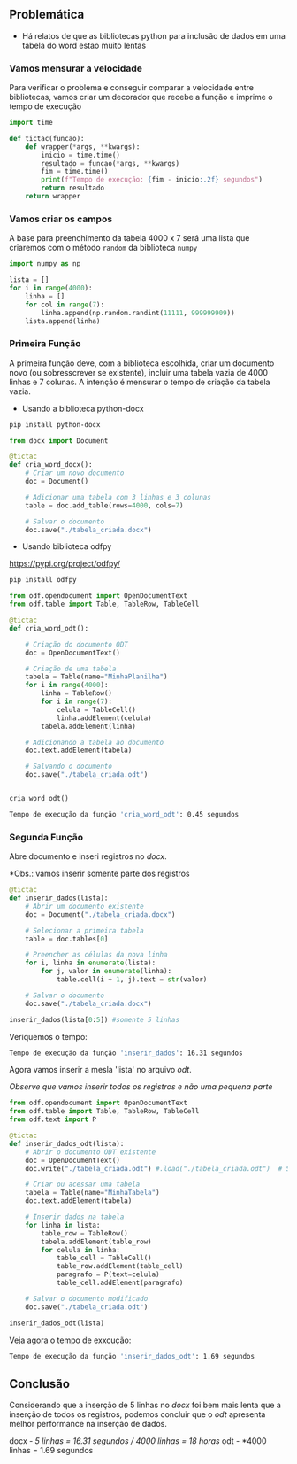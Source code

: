 ## Problemática
* Há relatos de que as bibliotecas python para inclusão de dados em uma tabela do word estao muito lentas
### Vamos mensurar a velocidade
Para verificar o problema e conseguir comparar a velocidade entre bibliotecas, vamos criar um decorador que recebe a função e imprime o tempo de execução
```python
import time

def tictac(funcao):
    def wrapper(*args, **kwargs):
        inicio = time.time()
        resultado = funcao(*args, **kwargs)
        fim = time.time()
        print(f"Tempo de execução: {fim - inicio:.2f} segundos")
        return resultado
    return wrapper
```
### Vamos criar os campos
A base para preenchimento da tabela 4000 x 7 será uma lista que criaremos com o método `random` da biblioteca `numpy`

```python
import numpy as np

lista = []
for i in range(4000):
    linha = []
    for col in range(7):
        linha.append(np.random.randint(11111, 999999909))
    lista.append(linha)
```


### Primeira Função

A primeira função deve, com a biblioteca escolhida, criar um documento novo (ou sobresscrever se existente), incluir uma tabela vazia de 4000 linhas e 7 colunas. A intenção é mensurar o tempo de criação da tabela vazia.

* Usando a biblioteca python-docx
```bash
pip install python-docx
```
```python
from docx import Document

@tictac
def cria_word_docx():
    # Criar um novo documento
    doc = Document()

    # Adicionar uma tabela com 3 linhas e 3 colunas
    table = doc.add_table(rows=4000, cols=7)

    # Salvar o documento
    doc.save("./tabela_criada.docx")
```
* Usando biblioteca odfpy

https://pypi.org/project/odfpy/

```bash
pip install odfpy
```


```python
from odf.opendocument import OpenDocumentText
from odf.table import Table, TableRow, TableCell

@tictac
def cria_word_odt():

    # Criação do documento ODT
    doc = OpenDocumentText()

    # Criação de uma tabela
    tabela = Table(name="MinhaPlanilha")
    for i in range(4000):
        linha = TableRow()
        for i in range(7):
            celula = TableCell()
            linha.addElement(celula)
        tabela.addElement(linha)

    # Adicionando a tabela ao documento
    doc.text.addElement(tabela)

    # Salvando o documento
    doc.save("./tabela_criada.odt")


cria_word_odt()
```
```bash
Tempo de execução da função 'cria_word_odt': 0.45 segundos
```

### Segunda Função

Abre documento e inseri registros no *docx*.

*Obs.: vamos inserir somente parte dos registros

```python
@tictac
def inserir_dados(lista):
    # Abrir um documento existente
    doc = Document("./tabela_criada.docx")

    # Selecionar a primeira tabela
    table = doc.tables[0]

    # Preencher as células da nova linha
    for i, linha in enumerate(lista):
        for j, valor in enumerate(linha):
            table.cell(i + 1, j).text = str(valor)

    # Salvar o documento
    doc.save("./tabela_criada.docx")

inserir_dados(lista[0:5]) #somente 5 linhas
```
Veriquemos o tempo:

```bash
Tempo de execução da função 'inserir_dados': 16.31 segundos
```

Agora vamos inserir a mesla 'lista' no arquivo *odt*.

*Observe que vamos inserir todos os registros e não uma pequena parte*
```python
from odf.opendocument import OpenDocumentText
from odf.table import Table, TableRow, TableCell
from odf.text import P

@tictac
def inserir_dados_odt(lista):
    # Abrir o documento ODT existente
    doc = OpenDocumentText()
    doc.write("./tabela_criada.odt") #.load("./tabela_criada.odt")  # Substitua pelo caminho do seu arquivo ODT

    # Criar ou acessar uma tabela
    tabela = Table(name="MinhaTabela")
    doc.text.addElement(tabela)

    # Inserir dados na tabela
    for linha in lista:
        table_row = TableRow()
        tabela.addElement(table_row)
        for celula in linha:
            table_cell = TableCell()
            table_row.addElement(table_cell)
            paragrafo = P(text=celula)
            table_cell.addElement(paragrafo)

    # Salvar o documento modificado
    doc.save("./tabela_criada.odt")

inserir_dados_odt(lista)
```
Veja agora o tempo de exxcução:
```bash
Tempo de execução da função 'inserir_dados_odt': 1.69 segundos
```
## Conclusão
Considerando que a inserção de 5 linhas no *docx* foi bem mais lenta que a inserção de todos os registros, podemos concluir que o *odt* apresenta melhor performance na inserção de dados.

docx - *5 linhas = 16.31 segundos / 4000 linhas = 18 horas*
odt - *4000 linhas = 1.69 segundos

